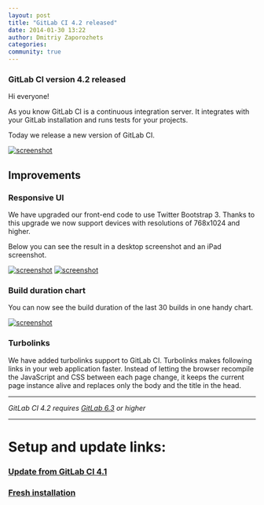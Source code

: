 ```yaml
---
layout: post
title: "GitLab CI 4.2 released"
date: 2014-01-30 13:22
author: Dmitriy Zaporozhets
categories:
community: true
---
```


### GitLab CI version 4.2 released

Hi everyone!

As you know GitLab CI is a continuous integration server.
It integrates with your GitLab installation and runs tests for your projects.

Today we release a new version of GitLab CI.

[![screenshot](/images/ci_4_2/build.png)](/images/ci_4_2/build.png)

<!--more-->

## Improvements

### Responsive UI

We have upgraded our front-end code to use Twitter Bootstrap 3.
Thanks to this upgrade we now support devices with resolutions of 768x1024 and higher.

Below you can see the result in a desktop screenshot and an iPad screenshot.

[![screenshot](/images/ci_4_2/dash.png)](/images/ci_4_2/dash.png)
[![screenshot](/images/ci_4_2/ipad.png)](/images/ci_4_2/ipad.png)

### Build duration chart

You can now see the build duration of the last 30 builds in one handy chart.

[![screenshot](/images/ci_4_2/chart.png)](/images/ci_4_2/chart.png)

### Turbolinks

We have added turbolinks support to GitLab CI.
Turbolinks makes following links in your web application faster.
Instead of letting the browser recompile the JavaScript and CSS between each page change, it keeps the current page instance alive and replaces only the body and the title in the head. 

- - -

*GitLab CI 4.2 requires [GitLab 6.3](/2013/11/21/gitlab-ce-6-dot-3-released/) or higher*
- - -

# Setup and update links:

### [Update from GitLab CI 4.1](https://gitlab.com/gitlab-org/gitlab-ci/blob/master/doc/update/4.1-to-4.2.md)
### [Fresh installation](https://gitlab.com/gitlab-org/gitlab-ci/blob/4-2-stable/doc/install/installation.md)

